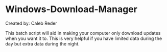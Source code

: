 # Windows-Download-Manager

Created by: Caleb Reder 

This batch script will aid in making your computer only download updates when you want it to.
This is very helpful if you have limited data during the day but extra data during the night.

